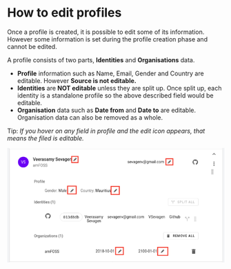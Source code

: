 # How to edit profiles

Once a profile is created, it is possible to edit some of its information. However some information is set during the profile creation phase and cannot be edited.

A profile consists of two parts, <strong>Identities</strong> and <strong>Organisations</strong> data.

- <strong>Profile</strong> information such as Name, Email, Gender and Country are editable. However <strong>Source is not editable.</strong>
- <strong>Identities</strong> are <strong>NOT editable</strong> unless they are split up. Once split up, each identity is a standalone profile so the above described field would be editable.
- <strong>Organisation</strong> data such as <strong>Date from</strong> and <strong>Date to</strong> are editable. Organisation data can also be removed as a whole.

Tip: _If you hover on any field in profile and the edit icon appears, that means the filed is editable._

![edit-profile](./assets/edit-profile.png)

